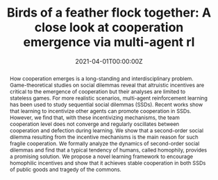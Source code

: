 ---
title: 'Birds of a feather flock together: A close look at cooperation emergence via multi-agent rl'

# Authors
# If you created a profile for a user (e.g. the default `admin` user), write the username (folder name) here
# and it will be replaced with their full name and linked to their profile.
authors:
  - admin
  - Tonghan Wang
  - Jiayuan Liu
  - Chi Han
  - Chongjie Zhang

# Author notes (optional)
author_notes:
  - 'Equal contribution'
  - 'Equal contribution'

date: '2021-04-01T00:00:00Z'
doi: ''

# Schedule page publish date (NOT publication's date).
publishDate: '2021-04-01T00:00:00Z'

# Publication type.
# Legend: 0 = Uncategorized; 1 = Conference paper; 2 = Journal article;
# 3 = Preprint / Working Paper; 4 = Report; 5 = Book; 6 = Book section;
# 7 = Thesis; 8 = Patent
publication_types: ['paper-conference']

# Publication name and optional abbreviated publication name.
publication: In *Arxiv*
publication_short: In *Arxiv*

abstract: How cooperation emerges is a long-standing and interdisciplinary problem. Game-theoretical studies on social dilemmas reveal that altruistic incentives are critical to the emergence of cooperation but their analyses are limited to stateless games. For more realistic scenarios, multi-agent reinforcement learning has been used to study sequential social dilemmas (SSDs). Recent works show that learning to incentivize other agents can promote cooperation in SSDs. However, we find that, with these incentivizing mechanisms, the team cooperation level does not converge and regularly oscillates between cooperation and defection during learning. We show that a second-order social dilemma resulting from the incentive mechanisms is the main reason for such fragile cooperation. We formally analyze the dynamics of second-order social dilemmas and find that a typical tendency of humans, called homophily, provides a promising solution. We propose a novel learning framework to encourage homophilic incentives and show that it achieves stable cooperation in both SSDs of public goods and tragedy of the commons.

# Summary. An optional shortened abstract.
summary: Use the idea of homophily to solve second-order social dilemmas.

tags: []

# Display this page in the Featured widget?
featured: false

# Custom links (uncomment lines below)
# links:
# - name: Custom Link
#   url: http://example.org

url_pdf: 'https://arxiv.org/pdf/2104.11455.pdf'
url_code: 'https://github.com/drdh/Homophily-MARL'
url_dataset: ''
url_poster: ''
url_project: 'https://sites.google.com/view/homophily'
url_slides: ''
url_source: ''
url_video: ''

# Featured image
# To use, add an image named `featured.jpg/png` to your page's folder.
image:
  caption: 'Homophily'
  focal_point: ''
  preview_only: false

# Associated Projects (optional).
#   Associate this publication with one or more of your projects.
#   Simply enter your project's folder or file name without extension.
#   E.g. `internal-project` references `content/project/internal-project/index.md`.
#   Otherwise, set `projects: []`.
# projects:
#   - example

# Slides (optional).
#   Associate this publication with Markdown slides.
#   Simply enter your slide deck's filename without extension.
#   E.g. `slides: "example"` references `content/slides/example/index.md`.
#   Otherwise, set `slides: ""`.
# slides: example
---